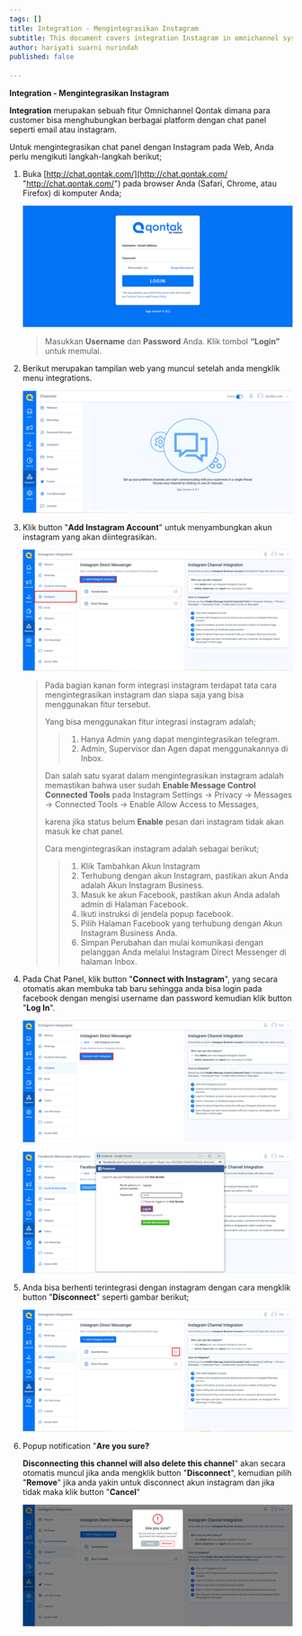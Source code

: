 ```yaml
---
tags: []
title: Integration - Mengintegrasikan Instagram
subtitle: This document covers integration Instagram in omnichannel system
author: hariyati suarni nurindah
published: false

---
```

**Integration - Mengintegrasikan Instagram**

**Integration** merupakan sebuah fitur Omnichannel Qontak dimana para customer bisa menghubungkan berbagai platform dengan chat panel seperti email atau instagram.

Untuk mengintegrasikan chat panel dengan Instagram pada Web, Anda perlu mengikuti langkah-langkah berikut;

1. Buka [http://chat.qontak.com/](http://chat.qontak.com/ "http://chat.qontak.com/") pada browser Anda (Safari, Chrome, atau Firefox) di komputer Anda;

   ![](/uploads/login-qontak-c.png)

   > Masukkan **Username** dan **Password** Anda. Klik tombol **“Login”** untuk memulai.
2. Berikut merupakan tampilan web yang muncul setelah anda mengklik menu integrations.

   ![](/uploads/integrasi.PNG)
3. Klik button "**Add Instagram Account**" untuk menyambungkan akun instagram yang akan diintegrasikan.

   ![](/uploads/instagram1.PNG)

   > Pada bagian kanan form integrasi instagram terdapat tata cara mengintegrasikan instagram dan siapa saja yang bisa menggunakan fitur tersebut.
   >
   > Yang bisa menggunakan fitur integrasi instagram adalah;
   >
   > > 1. Hanya Admin yang dapat mengintegrasikan telegram.
   > > 2. Admin, Supervisor dan Agen dapat menggunakannya di Inbox.
   >
   > Dan salah satu syarat dalam mengintegrasikan instagram adalah memastikan bahwa user sudah **Enable Message Control Connected Tools**  pada Instagram Settings -> Privacy -> Messages -> Connected Tools -> Enable Allow Access to Messages,
   >
   > karena jika status belum **Enable** pesan dari instagram tidak akan masuk ke chat panel.
   >
   > Cara mengintegrasikan instagram adalah sebagai berikut;
   >
   > > 1. Klik Tambahkan Akun Instagram
   > > 2. Terhubung dengan akun Instagram, pastikan akun Anda adalah Akun Instagram Business.
   > > 3. Masuk ke akun Facebook, pastikan akun Anda adalah admin di Halaman Facebook.
   > > 4. Ikuti instruksi di jendela popup facebook.
   > > 5. Pilih Halaman Facebook yang terhubung dengan Akun Instagram Business Anda.
   > > 6. Simpan Perubahan dan mulai komunikasi dengan pelanggan Anda melalui Instagram Direct Messenger di halaman Inbox.
4. Pada Chat Panel, klik button "**Connect with Instagram**", yang secara otomatis akan membuka tab baru sehingga anda bisa login pada facebook dengan mengisi username dan password kemudian klik button "**Log In**".

   ![](/uploads/instagram2.PNG)

   ![](/uploads/facebook1.PNG)
5. Anda bisa berhenti terintegrasi dengan instagram dengan cara mengklik button "**Disconnect**" seperti gambar berikut;

   ![](/uploads/instagram4.PNG)
6. Popup notification "**Are you sure?**

   **Disconnecting this channel will also delete this channel**" akan secara otomatis muncul jika anda mengklik button "**Disconnect**", kemudian pilih "**Remove**" jika anda yakin untuk disconnect akun instagram dan jika tidak maka klik button "**Cancel**"

   ![](/uploads/instagram5.PNG)